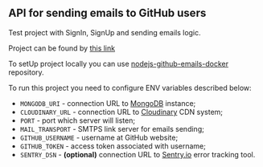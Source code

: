 ## API for sending emails to GitHub users

Test project with SignIn, SignUp and sending emails logic.

Project can be found by [this link](https://nodejs-github-emails.herokuapp.com/)

To setUp project locally you can use [nodejs-github-emails-docker](https://github.com/hlushko/nodejs-github-emails-docker) repository.

To run this project you need to configure ENV variables described below:

- `MONGODB_URI` - connection URL to [MongoDB](https://www.mongodb.com/) instance;
- `CLOUDINARY_URL` - connection URL to [Cloudinary](https://cloudinary.com/) CDN system;
- `PORT` - port which server will listen;
- `MAIL_TRANSPORT` - SMTPS link server for emails sending;
- `GITHUB_USERNAME` - username at GitHub website;
- `GITHUB_TOKEN` - access token associated with username;
- `SENTRY_DSN` - **(optional)** connection URL to [Sentry.io](https://sentry.io/) error tracking tool.
